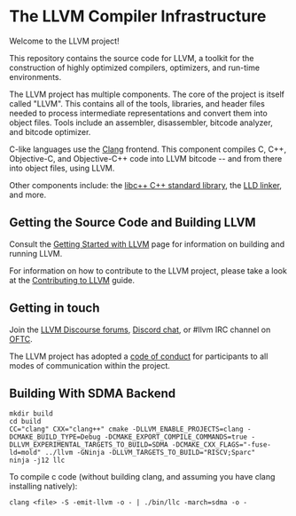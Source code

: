 # The LLVM Compiler Infrastructure

Welcome to the LLVM project!

This repository contains the source code for LLVM, a toolkit for the
construction of highly optimized compilers, optimizers, and run-time
environments.

The LLVM project has multiple components. The core of the project is
itself called "LLVM". This contains all of the tools, libraries, and header
files needed to process intermediate representations and convert them into
object files. Tools include an assembler, disassembler, bitcode analyzer, and
bitcode optimizer.

C-like languages use the [Clang](http://clang.llvm.org/) frontend. This
component compiles C, C++, Objective-C, and Objective-C++ code into LLVM bitcode
-- and from there into object files, using LLVM.

Other components include:
the [libc++ C++ standard library](https://libcxx.llvm.org),
the [LLD linker](https://lld.llvm.org), and more.

## Getting the Source Code and Building LLVM

Consult the
[Getting Started with LLVM](https://llvm.org/docs/GettingStarted.html#getting-the-source-code-and-building-llvm)
page for information on building and running LLVM.

For information on how to contribute to the LLVM project, please take a look at
the [Contributing to LLVM](https://llvm.org/docs/Contributing.html) guide.

## Getting in touch

Join the [LLVM Discourse forums](https://discourse.llvm.org/), [Discord
chat](https://discord.gg/xS7Z362), or #llvm IRC channel on
[OFTC](https://oftc.net/).

The LLVM project has adopted a [code of conduct](https://llvm.org/docs/CodeOfConduct.html) for
participants to all modes of communication within the project.

## Building With SDMA Backend
```
mkdir build
cd build
CC="clang" CXX="clang++" cmake -DLLVM_ENABLE_PROJECTS=clang -DCMAKE_BUILD_TYPE=Debug -DCMAKE_EXPORT_COMPILE_COMMANDS=true -DLLVM_EXPERIMENTAL_TARGETS_TO_BUILD=SDMA -DCMAKE_CXX_FLAGS="-fuse-ld=mold" ../llvm -GNinja -DLLVM_TARGETS_TO_BUILD="RISCV;Sparc"
ninja -j12 llc
```
To compile c code (without building clang, and assuming you have clang installing natively):
```
clang <file> -S -emit-llvm -o - | ./bin/llc -march=sdma -o -
```
